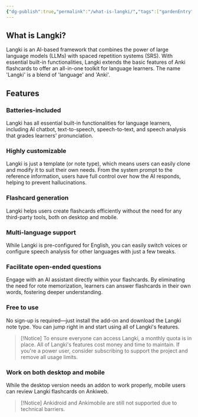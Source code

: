 ```yaml
---
{"dg-publish":true,"permalink":"/what-is-langki/","tags":["gardenEntry"],"noteIcon":""}
---
```


## What is Langki?

Langki is an AI-based framework that combines the power of large language models (LLMs) with spaced repetition systems (SRS). With essential built-in functionalities, Langki extends the basic features of Anki flashcards to offer an all-in-one toolkit for language learners. The name 'Langki' is a blend of 'language' and 'Anki'.

## Features

### Batteries-included

Langki has all essential built-in functionalities for language learners, including AI chatbot, text-to-speech, speech-to-text, and speech analysis that grades learners' pronunciation.

### Highly customizable

Langki is just a template (or note type), which means users can easily clone and modify it to suit their own needs. From the system prompt to the reference information, users have full control over how the AI responds, helping to prevent hallucinations.

### Flashcard generation

Langki helps users create flashcards efficiently without the need for any third-party tools, both on desktop and mobile.

### Multi-language support

While Langki is pre-configured for English, you can easily switch voices or configure speech analysis for other languages with just a few tweaks.

### Facilitate open-ended questions

Engage with an AI assistant directly within your flashcards. By eliminating the need for rote memorization, learners can answer flashcards in their own words, fostering deeper understanding.

### Free to use

No sign-up is required—just install the add-on and download the Langki note type. You can jump right in and start using all of Langki's features.

> [!Notice]
> To ensure everyone can access Langki, a monthly quota is in place. All of Langki's features cost money and time to maintain. If you're a power user, consider subscribing to support the project and remove all usage limits.

### Work on both desktop and mobile

While the desktop version needs an addon to work properly, mobile users can review Langki flashcards on Ankiweb. 

> [!Notice]
> Ankidroid and Ankimobile are still not supported due to technical barriers.


